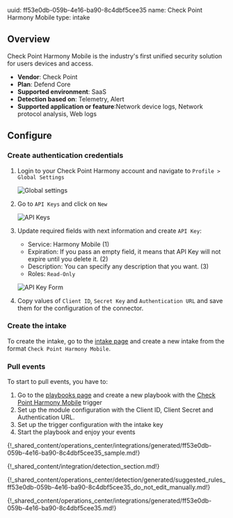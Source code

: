 uuid: ff53e0db-059b-4e16-ba90-8c4dbf5cee35
name: Check Point Harmony Mobile
type: intake

## Overview

Check Point Harmony Mobile is the industry's first unified security solution for users devices and access.

- **Vendor**: Check Point
- **Plan**: Defend Core
- **Supported environment**: SaaS
- **Detection based on**: Telemetry, Alert
- **Supported application or feature**:Network device logs, Network protocol analysis, Web logs

## Configure

### Create authentication credentials

1. Login to your Check Point Harmony account and navigate to `Profile > Global Settings`
    
    ![Global settings](/assets/instructions/checkpoint/checkpoint_global_settings.png)

2. Go to `API Keys` and click on `New`

    ![API Keys](/assets/instructions/checkpoint/checkpoint_new_key.png)

3. Update required fields with next information and create `API Key`:
    * Service: Harmony Mobile (1)
    * Expiration: If you pass an empty field, it means that API Key will not expire until you delete it. (2)
    * Description: You can specify any description that you want. (3)
    * Roles: `Read-Only`

    ![API Key Form](/assets/instructions/checkpoint/checkpoint_api_key_form.png)

4. Copy values of `Client ID`, `Secret Key` and `Authentication URL` and save them for the configuration of the connector.

### Create the intake

To create the intake, go to the [intake page](https://app.sekoia.io/operations/intakes) and create a new intake from the format `Check Point Harmony Mobile`.

### Pull events

To start to pull events, you have to:

1. Go to the [playbooks page](https://app.sekoia.io/operations/playbooks) and create a new playbook with the [Check Point Harmony Mobile](../../../automate/library/check-point.md) trigger
2. Set up the module configuration with the Client ID, Client Secret and Authentication URL. 
3. Set up the trigger configuration with the intake key
4. Start the playbook and enjoy your events

{!_shared_content/operations_center/integrations/generated/ff53e0db-059b-4e16-ba90-8c4dbf5cee35_sample.md!}

{!_shared_content/integration/detection_section.md!}

{!_shared_content/operations_center/detection/generated/suggested_rules_ff53e0db-059b-4e16-ba90-8c4dbf5cee35_do_not_edit_manually.md!}

{!_shared_content/operations_center/integrations/generated/ff53e0db-059b-4e16-ba90-8c4dbf5cee35.md!}
